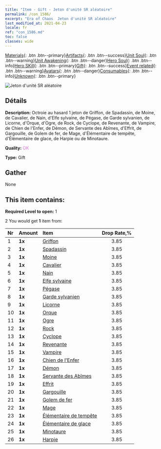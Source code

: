 ```yaml
---
title: "Item - Gift - Jeton d'unité SR aléatoire"
permalink: /con_1586/
excerpt: "Era of Chaos  Jeton d'unité SR aléatoire"
last_modified_at: 2021-04-23
locale: fr
ref: "con_1586.md"
toc: false
classes: wide
---
```

 [Materials](/ItemsFR/){: .btn .btn--primary}[Artifacts](/ItemsFR/Artifacts/){: .btn .btn--success}[Unit Soul](/ItemsFR/UnitSoul/){: .btn .btn--warning}[Unit Awakening](/ItemsFR/UnitAwakening/){: .btn .btn--danger}[Hero Soul](/ItemsFR/HeroSoul/){: .btn .btn--info}[Hero SKill](/ItemsFR/HeroSkill/){: .btn .btn--primary}[Gift](/ItemsFR/Gift/){: .btn .btn--success}[Event related](/ItemsFR/Events/){: .btn .btn--warning}[Avatars](/ItemsFR/Avatars/){: .btn .btn--danger}[Consumables](/ItemsFR/Consumables/){: .btn .btn--info}[Unknown](/ItemsFR/Unknown/){: .btn .btn--primary}

 ![Jeton d'unité SR aléatoire](/images/t/i_907181.png)

## Détails
 **Description:** Octroie au hasard 1 jeton de Griffon, de Spadassin, de Moine, de Cavalier, de Nain, d'Elfe sylvaine, de Pégase, de Garde sylvanien, de Licorne, d'Orque, d'Ogre, de Rock, de Cyclope, de Revenante, de Vampire, de Chien de l'Enfer, de Démon, de Servante des Abîmes, d'Effrit, de Gargouille, de Golem de fer, de Mage, d'Élémentaire de tempête, d'Élémentaire de glace, de Harpie ou de Minotaure.

 **Quality:** <span style="color: #DA70D6">OK</span>

 **Type:** Gift

## Gather

  None

## This item contains:

 **Required Level to open:** 1

 2 You would get **1** item  from:

  | Nr | Amount |     Item    | Drop Rate,% |
  |:---|:-------|:------------|:---------:|
  | 1 |  **1x** | [Griffon](/ItemsFR/unt_192/) | 3.85 | 
  | 2 |  **1x** | [Spadassin](/ItemsFR/unt_193/) | 3.85 | 
  | 3 |  **1x** | [Moine](/ItemsFR/unt_194/) | 3.85 | 
  | 4 |  **1x** | [Cavalier ](/ItemsFR/unt_195/) | 3.85 | 
  | 5 |  **1x** | [Nain](/ItemsFR/unt_200/) | 3.85 | 
  | 6 |  **1x** | [Elfe sylvaine](/ItemsFR/unt_201/) | 3.85 | 
  | 7 |  **1x** | [Pégase](/ItemsFR/unt_202/) | 3.85 | 
  | 8 |  **1x** | [Garde sylvanien](/ItemsFR/unt_203/) | 3.85 | 
  | 9 |  **1x** | [Licorne](/ItemsFR/unt_204/) | 3.85 | 
  | 10 |  **1x** | [Orque](/ItemsFR/unt_219/) | 3.85 | 
  | 11 |  **1x** | [Ogre](/ItemsFR/unt_220/) | 3.85 | 
  | 12 |  **1x** | [Rock](/ItemsFR/unt_221/) | 3.85 | 
  | 13 |  **1x** | [Cyclope](/ItemsFR/unt_222/) | 3.85 | 
  | 14 |  **1x** | [Revenante](/ItemsFR/unt_210/) | 3.85 | 
  | 15 |  **1x** | [Vampire](/ItemsFR/unt_211/) | 3.85 | 
  | 16 |  **1x** | [Chien de l'Enfer](/ItemsFR/unt_228/) | 3.85 | 
  | 17 |  **1x** | [Démon](/ItemsFR/unt_229/) | 3.85 | 
  | 18 |  **1x** | [Servante des Abîmes](/ItemsFR/unt_230/) | 3.85 | 
  | 19 |  **1x** | [Effrit](/ItemsFR/unt_231/) | 3.85 | 
  | 20 |  **1x** | [Gargouille](/ItemsFR/unt_236/) | 3.85 | 
  | 21 |  **1x** | [Golem de fer](/ItemsFR/unt_237/) | 3.85 | 
  | 22 |  **1x** | [Mage](/ItemsFR/unt_238/) | 3.85 | 
  | 23 |  **1x** | [Élémentaire de tempête](/ItemsFR/unt_263/) | 3.85 | 
  | 24 |  **1x** | [Élémentaire de glace](/ItemsFR/unt_264/) | 3.85 | 
  | 25 |  **1x** | [Minotaure](/ItemsFR/unt_248/) | 3.85 | 
  | 26 |  **1x** | [Harpie](/ItemsFR/unt_245/) | 3.85 | 

